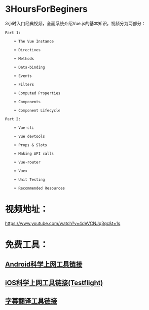 # 3HoursForBeginers

3小时入门经典视频，全面系统介绍Vue.js的基本知识。视频分为两部分：

    Part 1:

        ⌨️ The Vue Instance

        ⌨️ Directives

        ⌨️ Methods

        ⌨️ Data-binding

        ⌨️ Events

        ⌨️ Filters

        ⌨️ Computed Properties

        ⌨️ Components

        ⌨️ Component Lifecycle

    Part 2:

        ⌨️ Vue-cli

        ⌨️ Vue devtools

        ⌨️ Props & Slots

        ⌨️ Making API calls

        ⌨️ Vue-router

        ⌨️ Vuex

        ⌨️ Unit Testing

        ⌨️ Recommended Resources

# 视频地址： 
https://www.youtube.com/watch?v=4deVCNJq3qc&t=1s

# 免费工具：
## [Android科学上网工具链接](https://github.com/YoungBoy0048/Android)

## [iOS科学上网工具链接(Testflight)](https://github.com/YoungBoy0048/iOS)
        
## [字幕翻译工具链接](https://gist.github.com/qwertyuiop6/8499fe086491da90617fe17c32716d4e)
      
        

